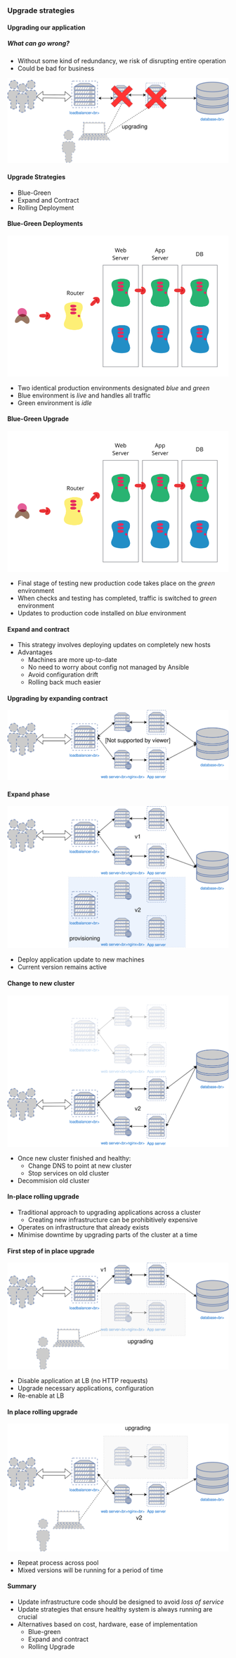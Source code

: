 ### Upgrade strategies


#### Upgrading our application
##### What can go wrong?
* Without some kind of redundancy, we risk of disrupting entire operation <!-- .element: class="fragment" data-fragment-index="0" -->
* Could be bad for business <!-- .element: class="fragment" data-fragment-index="1" -->

<div  class="fragment" data-fragment-index="0">

![update all at once](img/upgrade-complete-outage.svg "All at once upgrade")
<!-- .element width="50%" height="50%"-->
</div>


#### Upgrade Strategies
* Blue-Green
* Expand and Contract
* Rolling Deployment


#### Blue-Green Deployments

![bluegreen](img/blue_green_deployments.png "Blue Green deployment strategy")
<!-- .element: height="40%" width="40%" -->

* Two<!-- .element: class="fragment" data-fragment-index="0" --> identical production environments designated _blue_ and _green_ 
* Blue<!-- .element: class="fragment" data-fragment-index="1" --> environment is _live_ and handles all traffic 
* Green<!-- .element: class="fragment" data-fragment-index="2" --> environment is _idle_ 


#### Blue-Green Upgrade

![bluegreen](img/blue_green_deployments.png "Blue Green deployment strategy")
<!-- .element: height="40%" width="40%" -->

* Final<!-- .element: class="fragment" data-fragment-index="0" --> stage of testing new production code takes place on the _green_ environment 
* When<!-- .element: class="fragment" data-fragment-index="1" --> checks and testing has completed, traffic is switched to _green_ 
  environment
* Updates<!-- .element: class="fragment" data-fragment-index="2" --> to production code installed on _blue_ environment 


#### Expand and contract

* This strategy involves deploying updates on completely new hosts
* Advantages
  - Machines are more up-to-date
  - No need to worry about config not managed by Ansible
  - Avoid configuration drift
  - Rolling back much easier


#### Upgrading by expanding contract

![cluster-pre-upgrade](img/expand-contract-pre-upgrade.svg "Pre upgrade")


#### Expand phase

![cluster-upgrade-step1](img/expand-contract-upgrade.svg "During upgrade") <!-- .element height="50%" width="50%" -->

* Deploy application update to new machines <!-- .element: class="fragment" data-fragment-index="0" -->
* Current version remains active <!-- .element: class="fragment" data-fragment-index="1" -->


#### Change to new cluster

![cluster-upgrade-step2](img/expand-contract-upgrade-2.svg "Post upgrade")<!-- .element height="40%" width="40%" -->

* Once new cluster finished and healthy: <!-- .element: class="fragment" data-fragment-index="0" -->
  - Change DNS to point at new cluster
  - Stop services on old cluster
* Decommision old cluster <!-- .element: class="fragment" data-fragment-index="1" -->


#### In-place rolling upgrade

* Traditional approach to upgrading applications across a cluster <!-- .element: class="fragment" data-fragment-index="0" -->
  - Creating new infrastructure can be prohibitively expensive
* Operates on infrastructure that already exists <!-- .element: class="fragment" data-fragment-index="1" -->
* Minimise downtime by upgrading parts of the cluster at a time <!-- .element: class="fragment" data-fragment-index="2" -->



#### First step of in place upgrade

![step2](img/rolling-upgrade-phase1.svg "Upgrade first cluster") <!-- .element
width="50%" height="50%"-->

* Disable application at LB (no HTTP requests) <!-- .element: class="fragment" data-fragment-index="0" -->
* Upgrade necessary applications, configuration <!-- .element: class="fragment" data-fragment-index="1" -->
* Re-enable at LB <!-- .element: class="fragment" data-fragment-index="2" -->


#### In place rolling upgrade
![step3](img/rolling-upgrade-phase2.svg "Upgrade other clusters") <!-- .element width="50%" height="50%"-->

* Repeat process across pool <!-- .element: class="fragment" data-fragment-index="0" -->
* Mixed versions will be running for a period of time <!-- .element: class="fragment" data-fragment-index="1" -->


#### Summary
* Update infrastructure code should be designed to avoid *loss of service*
* Update strategies that ensure healthy system is always running are crucial
* Alternatives based on cost, hardware, ease of implementation
  - Blue-green
  - Expand and contract
  - Rolling Upgrade

